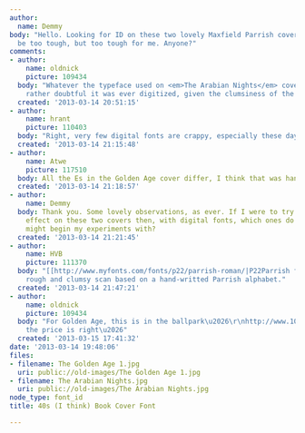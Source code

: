 ```yaml
---
author:
  name: Demmy
body: "Hello. Looking for ID on these two lovely Maxfield Parrish covers. Shouldn\u2019t
  be too tough, but too tough for me. Anyone?"
comments:
- author:
    name: oldnick
    picture: 109434
  body: "Whatever the typeface used on <em>The Arabian Nights</em> cover, it\u2019s
    rather doubtful it was ever digitized, given the clumsiness of the /R and /S\u2026"
  created: '2013-03-14 20:51:15'
- author:
    name: hrant
    picture: 110403
  body: "Right, very few digital fonts are crappy, especially these days...  ;-)\r\n\r\nhhp\r\n"
  created: '2013-03-14 21:15:48'
- author:
    name: Atwe
    picture: 117510
  body: All the Es in the Golden Age cover differ, I think that was hand lettered.
  created: '2013-03-14 21:18:57'
- author:
    name: Demmy
  body: Thank you. Some lovely observations, as ever. If I were to try and mimic the
    effect on these two covers then, with digital fonts, which ones do you think I
    might begin my experiments with?
  created: '2013-03-14 21:21:45'
- author:
    name: HVB
    picture: 111370
  body: "[[http://www.myfonts.com/fonts/p22/parrish-roman/|P22Parrish family]], \r\n[[http://www.fontspace.com/character/maxfieldparrish140|MaxfieldParrish140]]
    rough and clumsy scan based on a hand-writted Parrish alphabet."
  created: '2013-03-14 21:47:21'
- author:
    name: oldnick
    picture: 109434
  body: "For Golden Age, this is in the ballpark\u2026\r\nhttp://www.1001freefonts.com/KelmscottRoman.php\r\nand
    the price is right\u2026"
  created: '2013-03-15 17:41:32'
date: '2013-03-14 19:48:06'
files:
- filename: The Golden Age 1.jpg
  uri: public://old-images/The Golden Age 1.jpg
- filename: The Arabian Nights.jpg
  uri: public://old-images/The Arabian Nights.jpg
node_type: font_id
title: 40s (I think) Book Cover Font

---
```

